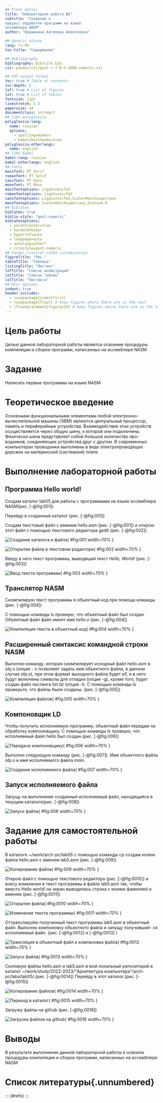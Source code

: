 ```yaml
---
## Front matter
title: "Лабораторная работа №5"
subtitle: "Создание и
процесс обработки программ на языке
ассемблера NASM"
author: "Вершинина Ангелина Алексеевна"

## Generic otions
lang: ru-RU
toc-title: "Содержание"

## Bibliography
bibliography: bib/cite.bib
csl: pandoc/csl/gost-r-7-0-5-2008-numeric.csl

## Pdf output format
toc: true # Table of contents
toc-depth: 2
lof: true # List of figures
lot: true # List of tables
fontsize: 12pt
linestretch: 1.5
papersize: a4
documentclass: scrreprt
## I18n polyglossia
polyglossia-lang:
  name: russian
  options:
	- spelling=modern
	- babelshorthands=true
polyglossia-otherlangs:
  name: english
## I18n babel
babel-lang: russian
babel-otherlangs: english
## Fonts
mainfont: PT Serif
romanfont: PT Serif
sansfont: PT Sans
monofont: PT Mono
mainfontoptions: Ligatures=TeX
romanfontoptions: Ligatures=TeX
sansfontoptions: Ligatures=TeX,Scale=MatchLowercase
monofontoptions: Scale=MatchLowercase,Scale=0.9
## Biblatex
biblatex: true
biblio-style: "gost-numeric"
biblatexoptions:
  - parentracker=true
  - backend=biber
  - hyperref=auto
  - language=auto
  - autolang=other*
  - citestyle=gost-numeric
## Pandoc-crossref LaTeX customization
figureTitle: "Рис."
tableTitle: "Таблица"
listingTitle: "Листинг"
lofTitle: "Список иллюстраций"
lotTitle: "Список таблиц"
lolTitle: "Листинги"
## Misc options
indent: true
header-includes:
  - \usepackage{indentfirst}
  - \usepackage{float} # keep figures where there are in the text
  - \floatplacement{figure}{H} # keep figures where there are in the text
---
```


# Цель работы

Целью данной лабораторной работы является освоение процедуры компиляции и сборки программ, написанных на ассемблере NASM
# Задание

Написать первые программы на языке NASM

# Теоретическое введение

Основными функциональными элементами любой электронно-вычислительной
машины (ЭВМ) являются центральный процессор, память и периферийные
устройства.
Взаимодействие этих устройств осуществляется через общую шину, к которой
они подключены. Физически шина представляет собой большое количество про-
водников, соединяющих устройства друг с другом. В современных компьютерах
проводники выполнены в виде электропроводящих дорожек на материнской
(системной) плате.


# Выполнение лабораторной работы

## Программа Hello world!

Создам каталог lab05 для работы с программами на языке ассемблера NASM(рис. [-@fig:001])

Перейду в созданный каталог (рис. [-@fig:001])

Создам текстовый файл с именем hello.asm (рис. [-@fig:001]) и открою этот файл с помощью  текстового редактора gedit (рис. [-@fig:002])

![Создание каталога и файла](image/v1.png){ #fig:001 width=70% }

![Открытие файла в текстовом редакторе](image/v2.png){ #fig:002 width=70% }

Введу в него  текст программы, выводящий текст *Hello, World!* (рис. [-@fig:003])

![Ввод текста программы](image/v3.png){ #fig:003 width=70% }

## Транслятор NASM

Скомпилирую текст программы в объектный код при помощи команды (рис. [-@fig:004])

С помощью команды ls проверю, что объектный файл был создан. Объектный файл файл имеет имя *hello.o* (рис. [-@fig:004])

![Компиляция текста в объектный код](image/v4.png){ #fig:004 width=70% }

## Расширенный синтаксис командной строки NASM

Выполню команду, которая скомпилирует исходный файл hello.asm в obj.o (опция -
o позволяет задать имя объектного файла, в данном случае obj.o), при этом
формат выходного файла будет elf, и в него будут включены символы для
отладки (опция -g), кроме того, будет создан файл листинга list.lst (опция
-l). С помощью команды ls проверьте, что файлы были созданы. (рис. [-@fig:005])

![Компиляция файлов](image/v5.png){ #fig:005 width=70% }

## Компоновщик LD

Чтобы получить исполняемую программу, объектный файл передам на обработку компоновщику. С помощью команды ls проверю, что исполняемый файл hello был создан.(рис. [-@fig:006])

![Передача компоновщику](image/v6.png){ #fig:006 width=70% }

Выполню следующую команду (рис. [-@fig:007]). Имя объектного файла *obj.o* и имя исполняемого файла *main*.

![Создание исполняемого файла](image/v7.png){ #fig:007 width=70% }

## Запуск исполняемого файла

Запущу на выполнение созданный исполняемый файл, находящийся в
текущем каталоге(рис. [-@fig:008])

![Запуск файла](image/v8.png){ #fig:008 width=70% }

# Задание для самостоятельной работы

В каталоге ~/work/arch-pc/lab05 с помощью команды cp создам копию
файла hello.asm с именем lab5.asm (рис. [-@fig:009])

![Копирование файла](image/v9.png){ #fig:009 width=70% }

Открою файл с помощью текстового редактора (рис. [-@fig:0010]) и внесу изменения в текст программы в файле lab5.asm так, чтобы вместо Hello world! на экран выводилась строка с моими фамилией и именем.(рис. [-@fig:0011])

![Открытие файла](image/v10.png){ #fig:0010 width=70% }

![Изменение текста программы](image/v11.png){ #fig:0011 width=70% }

Оттранслируйю полученный текст программы lab5.asm в объектный
файл. Выполню компоновку объектного файла и запущу получивший-
ся исполняемый файл. (рис. [-@fig:0012] и [-@fig:0013] )

![Трансляция в объектный файл и компановка файла](image/v12.png){ #fig:0012 width=70% }

![Запуск файла](image/v13.png){ #fig:0013 width=70% }

Скопирую файлы hello.asm и lab5.asm в мой локальный репозиторий
в каталог ~/work/study/2022-2023/"Архитектура компьютера"/arch-
pc/labs/lab05/.(рис. [-@fig:0014]) Перейду в этот каталог.(рис. [-@fig:0015])

![Копирование файлов](image/v14.png){ #fig:0014 width=70% }

![Переход в каталог](image/v15.png){ #fig:0015 width=70% }

Загружу файлы на github (рис. [-@fig:0016])

![Загрузка файлов на github](image/v16.png){ #fig:0016 width=70% }

# Выводы

В результате выполнения данной лабораторной работы я освоила процедуры компиляции и сборки программ, написанных на ассемблере NASM

# Список литературы{.unnumbered}

::: {#refs}
:::
